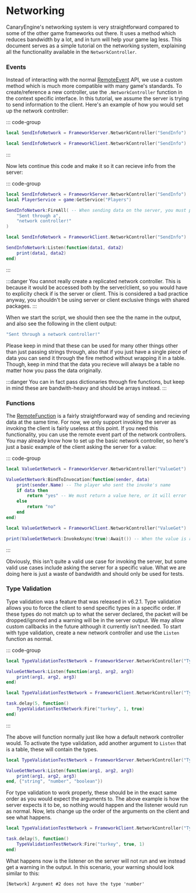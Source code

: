 # Networking

CanaryEngine's networking system is very straightforward compared to some of the other game frameworks out there. It uses a method which reduces bandwidth by a lot, and in turn will help your game lag less. This document serves as a simple tutorial on the networking system, explaining all the functionality available in the `NetworkController`.

### Events

Instead of interacting with the normal [RemoteEvent](https://create.roblox.com/docs/reference/engine/classes/RemoteEvent) API, we use a custom method which is much more compatible with many game's standards. To create/reference a new controller, use the `.NetworkController` function in the context specific interface. In this tutorial, we assume the server is trying to send information to the client. Here's an example of how you would set up the network controller:

::: code-group
```lua [Server]
local SendInfoNetwork = FrameworkServer.NetworkController("SendInfo")
```

```lua [Client]
local SendInfoNetwork = FrameworkClient.NetworkController("SendInfo")
```
:::

Now lets continue this code and make it so it can recieve info from the server:

::: code-group
```lua [Server]
local SendInfoNetwork = FrameworkServer.NetworkController("SendInfo")
local PlayerService = game:GetService("Players")

SendInfoNetwork:FireAll( -- When sending data on the server, you must pass a player argument. In this example though, we are firing to all players.
    "Sent through a",
    "network controller!"
)
```

```lua [Client]
local SendInfoNetwork = FrameworkClient.NetworkController("SendInfo")

SendInfoNetwork:Listen(function(data1, data2)
    print(data1, data2)
end)
```
:::

:::danger
You cannot really create a replicated network controller. This is because it would be accessed both by the server/client, so you would have to explicity check if is the server or client. This is considered a bad practice anyway, you shouldn't be using server or client exclusive things with shared packages.
:::

When we start the script, we should then see the the name in the output, and also see the following in the client output:

```lua
"Sent through a network controller!"
```

Please keep in mind that these can be used for many other things other than just passing strings through, also that if you just have a single piece of data you can send it through the fire method without wrapping it in a table. Though, keep in mind that the data you recieve will always be a table no matter how you pass the data originally.

:::danger
You can in fact pass dictionaries through fire functions, but keep in mind these are bandwith-heavy and should be arrays instead.
:::

### Functions

The [RemoteFunction](https://create.roblox.com/docs/reference/engine/classes/RemoteFunction) is a fairly straightforward way of sending and recieving data at the same time. For now, we only support invoking the server as invoking the client is fairly useless at this point. If you need this functionality, you can use the remote event part of the network controllers. You may already know how to set up the basic network controller, so here's just a basic example of the client asking the server for a value:

::: code-group
```lua [Server]
local ValueGetNetwork = FrameworkServer.NetworkController("ValueGet")

ValueGetNetwork:BindToInvocation(function(sender, data)
    print(sender.Name) -- The player who sent the invoke's name
    if data then
        return "yes" -- We must return a value here, or it will error
    else
        return "no"
    end
end)
```

```lua [Client]
local ValueGetNetwork = FrameworkClient.NetworkController("ValueGet")

print(ValueGetNetwork:InvokeAsync(true):Await()) -- When the value is recieved, this should return "yes" according to the server code.
```
:::

Obviously, this isn't quite a valid use case for invoking the server, but some valid use cases include asking the server for a specific value. What we are doing here is just a waste of bandwidth and should only be used for tests.

### Type Validation

Type validation was a feature that was released in v6.2.1. Type validation allows you to force the client to send specific types in a specific order. If these types do not match up to what the server declared, the packet will be dropped/ignored and a warning will be in the server output. We may allow custom callbacks in the future although it currently isn't needed. To start with type validation, create a new network controller and use the `Listen` function as normal.

::: code-group
```lua [Server]
local TypeValidationTestNetwork = FrameworkServer.NetworkController("TypeValidationTest")

ValueGetNetwork:Listen(function(arg1, arg2, arg3)
    print(arg1, arg2, arg3)
end)
```

```lua [Client]
local TypeValidationTestNetwork = FrameworkClient.NetworkController("TypeValidationTest")

task.delay(5, function()
    TypeValidationTestNetwork:Fire("turkey", 1, true)
end)
```
:::

The above will function normally just like how a default network controller would. To activate the type validation, add another argument to `Listen` that is a table, these will contain the types.

```lua
local TypeValidationTestNetwork = FrameworkServer.NetworkController("TypeValidationTest")

ValueGetNetwork:Listen(function(arg1, arg2, arg3)
    print(arg1, arg2, arg3)
end, {"string", "number", "boolean"})
```
For type validation to work properly, these should be in the exact same order as you would expect the arguments to. The above example is how the server expects it to be, so nothing would happen and the listener would run as normal. Now, lets change up the order of the arguments on the client and see what happens. 

```lua
local TypeValidationTestNetwork = FrameworkClient.NetworkController("TypeValidationTest")

task.delay(5, function()
    TypeValidationTestNetwork:Fire("turkey", true, 1)
end)
```
What happens now is the listener on the server will not run and we instead get a warning in the output. In this scenario, your warning should look similar to this:

`[Network] Argument #2 does not have the type 'number'`